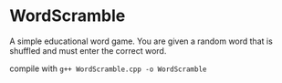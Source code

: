 # WordScramble

A simple educational word game. You are given a random word that is shuffled and must enter the correct word.

compile with `g++ WordScramble.cpp -o WordScramble`
